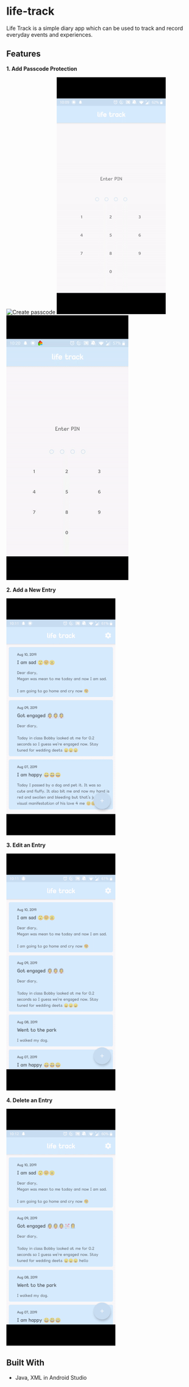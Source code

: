 # life-track

Life Track is a simple diary app which can be used to track and record everyday events and experiences. 

## Features

**1. Add Passcode Protection**

![Create passcode](/demo/set-password-demo.gif) ![Enter passcode](/demo/password-demo.gif) ![Wrong passcode](/demo/password-error-demo.gif)

**2. Add a New Entry**

![Add new entry](/demo/new-entry-demo.gif)

**3. Edit an Entry**

![Edit entry](/demo/edit-demo.gif)

**4. Delete an Entry**

![Delete entry](/demo/delete-demo.gif)

## Built With

* Java, XML in Android Studio
